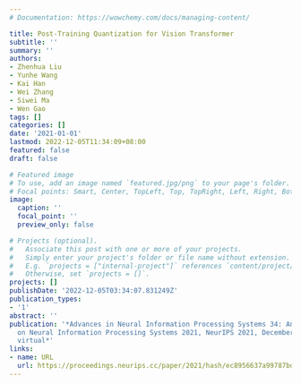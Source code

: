 ```yaml
---
# Documentation: https://wowchemy.com/docs/managing-content/

title: Post-Training Quantization for Vision Transformer
subtitle: ''
summary: ''
authors:
- Zhenhua Liu
- Yunhe Wang
- Kai Han
- Wei Zhang
- Siwei Ma
- Wen Gao
tags: []
categories: []
date: '2021-01-01'
lastmod: 2022-12-05T11:34:09+08:00
featured: false
draft: false

# Featured image
# To use, add an image named `featured.jpg/png` to your page's folder.
# Focal points: Smart, Center, TopLeft, Top, TopRight, Left, Right, BottomLeft, Bottom, BottomRight.
image:
  caption: ''
  focal_point: ''
  preview_only: false

# Projects (optional).
#   Associate this post with one or more of your projects.
#   Simply enter your project's folder or file name without extension.
#   E.g. `projects = ["internal-project"]` references `content/project/deep-learning/index.md`.
#   Otherwise, set `projects = []`.
projects: []
publishDate: '2022-12-05T03:34:07.831249Z'
publication_types:
- '1'
abstract: ''
publication: '*Advances in Neural Information Processing Systems 34: Annual Conference
  on Neural Information Processing Systems 2021, NeurIPS 2021, December 6-14, 2021,
  virtual*'
links:
- name: URL
  url: https://proceedings.neurips.cc/paper/2021/hash/ec8956637a99787bd197eacd77acce5e-Abstract.html
---
```


